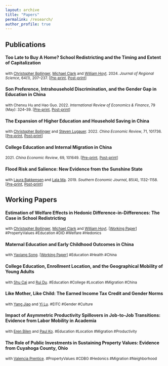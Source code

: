 ```yaml
---
layout: archive
title: "Papers"
permalink: /research/
author_profile: true
---
```


<h2>Publications</h2>

<h4 class="custom-title">Too Late to Buy A Home? School Redistricting and the Timing and Extent of Capitalization</h4>
<div class="custom-details">
  <small>with <a href="http://christopherbollinger.com/">Christopher Bollinger</a>, <a href="http://gatton.uky.edu/faculty-research/faculty/clark-michael">Michael Clark</a> and <a href="http://gattonweb.uky.edu/Faculty/hoytw/">William Hoyt</a>. 2024. <i class="custom-journal">Journal of Regional Science</i>, 64(1), 207–237. [<a href="/files/paper/manuscript_schoolboundaries.pdf" target="_new">Pre-print</a>, <a href="https://doi.org/10.1111/jors.12672" target="_new">Post-print</a>]</small>
</div>
<h4 class="custom-title">Son Preference, Intrahousehold Discrimination, and the Gender Gap in Education in China</h4>
<div class="custom-details">
  <small>with Chenxu Hu and Hao Guo. 2022. <i class="custom-journal">International Review of Economics & Finance</i>, 79 (May): 324–39. [<a href="/files/paper/manuscript_gender_gap.pdf" target="_new">Pre-print</a>, <a href="https://doi.org/10.1016/j.iref.2022.02.007" target="_new">Post-print</a>]</small>
</div>

<h4 class="custom-title">The Expansion of Higher Education and Household Saving in China</h4>
<div class="custom-details">
  <small>with <a href="http://christopherbollinger.com/">Christopher Bollinger</a> and <a href="http://www.uky.edu/~slu239/">Steven Lugauer</a>. 2022. <i class="custom-journal">China Economic Review</i>, 71, 101736. [<a href="/files/paper/manuscript_china_saving.pdf" target="_new">Pre-print</a>, <a href="https://doi.org/10.1016/j.chieco.2021.101736" target="_new">Post-print</a>]</small>
</div>

<h4 class="custom-title">College Education and Internal Migration in China</h4>
<div class="custom-details">
  <small>2021. <i class="custom-journal">China Economic Review</i>, 69, 101649. [<a href="/files/paper/manuscript_migration.pdf" target="_new">Pre-print</a>, <a href="https://doi.org/10.1016/j.chieco.2021.101649" target="_new">Post-print</a>]</small>
</div>

<h4 class="custom-title">Flood Risk and Salience: New Evidence from the Sunshine State</h4>
<div class="custom-details">
  <small>with <a href="http://www.laurabakkensen.com/">Laura Bakkensen</a> and <a href="https://sites.google.com/site/lalaxma/home">Lala Ma</a>. 2019. <i class="custom-journal">Southern Economic Journal</i>, 85(4), 1132-1158. [<a href="/files/paper/bakkensen_ding_ma_sej.pdf" target="_new">Pre-print</a>, <a href="https://doi.org/10.1002/soej.12327" target="_new">Post-print</a>]</small>
</div>

<h2>Working Papers</h2>
<h4 class="custom-title">Estimation of Welfare Effects in Hedonic Difference-in-Differences: The Case in School Redistricting</h4>
<div class="custom-details">
  <small>with <a href="http://christopherbollinger.com/">Christopher Bollinger</a>, <a href="http://gatton.uky.edu/faculty-research/faculty/clark-michael">Michael Clark</a> and <a href="http://gattonweb.uky.edu/Faculty/hoytw/">William Hoyt</a>. [<a href="/files/paper/school_welfare.pdf" target="_new">Working Paper</a>] #PropertyValues #Education #DID #Welfare #Hedonics</small>
</div>

<h4 class="custom-title">Maternal Education and Early Childhood Outcomes in China</h4>
<div class="custom-details">
  <small>with <a href="http://www.yaxiangsong.com/">Yaxiang Song</a>. [<a href="https://papers.ssrn.com/sol3/papers.cfm?abstract_id=4600556" target="_new">Working Paper</a>] #Education #Health #China</small>
</div>

<h4 class="custom-title">College Education, Enrollment Location, and the Geographical Mobility of Young Adults</h4>
<div class="custom-details">
  <small>with <a href="http://www.caishu.org/">Shu Cai</a> and <a href="https://ruidu.weebly.com/">Rui Du</a>. #Education #College #Location #Migration #China</small>
</div>

<h4 class="custom-title">Like Mother, Like Child: The Earned Income Tax Credit and Gender Norms</h4>
<div class="custom-details">
  <small>with <a href="https://sites.google.com/site/yjiaoksu/">Yang Jiao</a> and <a href="http://ylu6.weebly.com/">Yi Lu</a>. #EITC #Gender #Culture</small>
</div>

<h4 class="custom-title">Impact of Asymmetric Productivity Spillovers in Job-to-Job Transitions: Evidence from Labor Mobility in Academia</h4>
<div class="custom-details">
  <small>with <a href="https://ernbilen.github.io/">Eren Bilen</a> and <a href="https://sites.google.com/view/paulko/home">Paul Ko</a>. #Education #Location #Migration #Productivity</small>
</div>

<h4 class="custom-title">The Role of Public Investments in Sustaining Property Values: Evidence from Cuyahoga County, Ohio</h4>
<div class="custom-details">
  <small>with <a href="https://facultyprofile.csuohio.edu/csufacultyprofile/detail.cfm?FacultyID=v_prentice&_ga=2.185438057.1986590728.1704823091-1171140402.1704823091&_gl=1*1hi6q4w*_ga*MTE3MTE0MDQwMi4xNzA0ODIzMDkx*_ga_EEYNYG39GR*MTcwNDgyMzA5MS4xLjEuMTcwNDgyMzgxNi4xMi4wLjA.">Valencia Prentice</a>. #PropertyValues #CDBG #Hedonics #Migration #Neighborhood</small>
</div>